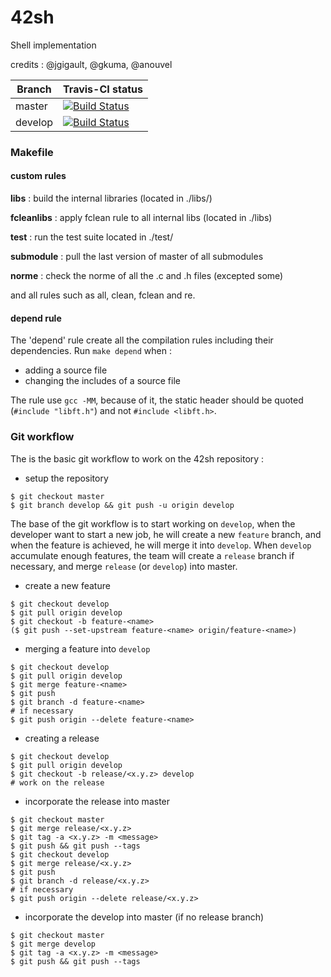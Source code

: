 # 42sh
Shell implementation

credits : @jgigault, @gkuma, @anouvel


Branch     | Travis-CI status
-----------| ---
master     | [![Build Status](https://travis-ci.org/42shTests/42sh.svg?branch=master)](https://travis-ci.org/42shTests/42sh)
develop    | [![Build Status](https://travis-ci.org/42shTests/42sh.svg?branch=develop)](https://travis-ci.org/42shTests/42sh)



### Makefile
#### custom rules
**libs** : build the internal libraries (located in ./libs/)

**fcleanlibs** : apply fclean rule to all internal libs (located in ./libs)

**test** : run the test suite located in ./test/

**submodule** : pull the last version of master of all submodules

**norme** : check the norme of all the .c and .h files (excepted some)  

and all rules such as all, clean, fclean and re.

#### depend rule
The 'depend' rule create all the compilation rules including their dependencies.
Run ```make depend``` when :

+ adding a source file
+ changing the includes of a source file

The rule use ```gcc -MM```, because of it, the static header should be quoted (```#include "libft.h"```) and not ```#include <libft.h>```.

### Git workflow
The is the basic git workflow to work on the 42sh repository :

+ setup the repository
```
$ git checkout master
$ git branch develop && git push -u origin develop
```
The base of the git workflow is to start working on `develop`, when the developer want to start a new job, he will create a new `feature` branch, and when the feature is achieved, he will merge it into `develop`. When `develop` accumulate enough features, the team will create a `release` branch if necessary, and merge `release` (or `develop`) into master.

+ create a new feature
```
$ git checkout develop
$ git pull origin develop
$ git checkout -b feature-<name>
($ git push --set-upstream feature-<name> origin/feature-<name>)
```
+ merging a feature into `develop`
```
$ git checkout develop
$ git pull origin develop
$ git merge feature-<name>
$ git push
$ git branch -d feature-<name>
# if necessary
$ git push origin --delete feature-<name>
```
+ creating a release
```
$ git checkout develop
$ git pull origin develop
$ git checkout -b release/<x.y.z> develop
# work on the release
```
+ incorporate the release into master
```
$ git checkout master
$ git merge release/<x.y.z>
$ git tag -a <x.y.z> -m <message>
$ git push && git push --tags
$ git checkout develop
$ git merge release/<x.y.z>
$ git push
$ git branch -d release/<x.y.z>
# if necessary
$ git push origin --delete release/<x.y.z>
```
+ incorporate the develop into master (if no release branch)
```
$ git checkout master
$ git merge develop
$ git tag -a <x.y.z> -m <message>
$ git push && git push --tags
```
